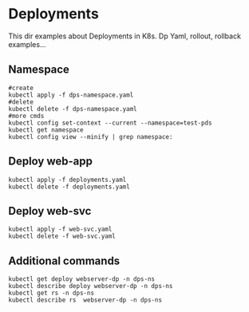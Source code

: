# Deployments

This dir examples about Deployments in K8s. Dp Yaml, rollout, rollback examples...

## Namespace

```shell
#create
kubectl apply -f dps-namespace.yaml
#delete
kubectl delete -f dps-namespace.yaml
#more cmds
kubectl config set-context --current --namespace=test-pds
kubectl get namespace
kubectl config view --minify | grep namespace:

```

## Deploy web-app

```shell
kubectl apply -f deployments.yaml
kubectl delete -f deployments.yaml
```

## Deploy web-svc

```shell
kubectl apply -f web-svc.yaml
kubectl delete -f web-svc.yaml
```

## Additional commands

```shell
kubectl get deploy webserver-dp -n dps-ns
kubectl describe deploy webserver-dp -n dps-ns
kubectl get rs -n dps-ns
kubectl describe rs  webserver-dp -n dps-ns
```
